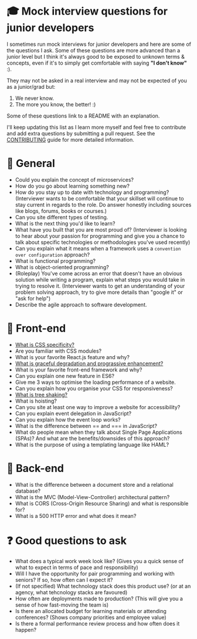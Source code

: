 # :mortar_board: Mock interview questions for junior developers

I sometimes run mock interviews for junior developers and here are some of the questions I ask.
Some of these questions are more advanced than a junior level but I think it's always good to be exposed to unknown terms & concepts, even if it's to simply get comfortable with saying **"I don't know"** :).

They may not be asked in a real interview and may not be expected of you as a junior/grad but:

1) We never know.
2) The more you know, the better! :)

Some of these questions link to a README with an explanation.

I'll keep updating this list as I learn more myself and feel free to contribute and add extra questions by submitting a pull request. See the [CONTRIBUTING](CONTRIBUTING.md) guide for more detailed information.

# :information_desk_person: General

* Could you explain the concept of microservices?
* How do you go about learning something new?
* How do you stay up to date with technology and programming? (Interviewer wants to be comfortable that your skillset will continue to stay current in regards to the role. Do answer honestly including sources like blogs, forums, books or courses.)
* Can you site different types of testing.
* What is the next thing you'd like to learn?
* What have you built that you are most proud of? (Interviewer is looking to hear about your passion for programming and give you a chance to talk about specific technologies or methodologies you've used recently)
* Can you explain what it means when a framework uses a `convention over configuration` approach?
* What is functional programming?
* What is object-oriented programming?
* (Roleplay) You've come across an error that doesn't have an obvious solution while writing a program, explain what steps you would take in trying to resolve it. (Interviewer wants to get an understanding of your problem solving approach, try to give more details than "google it" or "ask for help")
* Describe the agile approach to software development.

# :art: Front-end

* [What is CSS specificity?](cssSpecificity.md)
* Are you familiar with CSS modules?
* What is your favorite React.js feature and why?
* [What is graceful degradation and prograssive enhancement?](gracefulDegradation.md)
* What is your favorite front-end framework and why?
* Can you explain one new feature in ES6?
* Give me 3 ways to optimise the loading performance of a website.
* Can you explain how you organise your CSS for responsiveness?
* [What is tree shaking?](treeShaking.md)
* What is hoisting?
* Can you site at least one way to improve a website for accessibility?
* Can you explain event delegation in JavaScript?
* Can you explain how the event loop works?
* What is the difference between == and === in JavaScript?
* What do people mean when they talk about Single Page Applications (SPAs)? And what are the benefits/downsides of this approach?
* What is the purpose of using a templating language like HAML?

# :nut_and_bolt: Back-end

* What is the difference between a document store and a relational database?
* What is the MVC (Model-View-Controller) architectural pattern?
* What is CORS (Cross-Origin Resource Sharing) and what is responsible for?
* What is a 500 HTTP error and what does it mean?

# :question: Good questions to ask

* What does a typical work week look like? (Gives you a quick sense of what to expect in terms of pace and responsibility)
* Will I have the opportunity for pair programming and working with seniors? If so, how often can I expect it?
* (If not specified) What technology stack does this product use? (or at an agency, what tehcnology stacks are favoured)
* How often are deployments made to production? (This will give you a sense of how fast-moving the team is)
* Is there an allocated budget for learning materials or attending conferences? (Shows company priorities and employee value)
* Is there a formal performance review process and how often does it happen?
